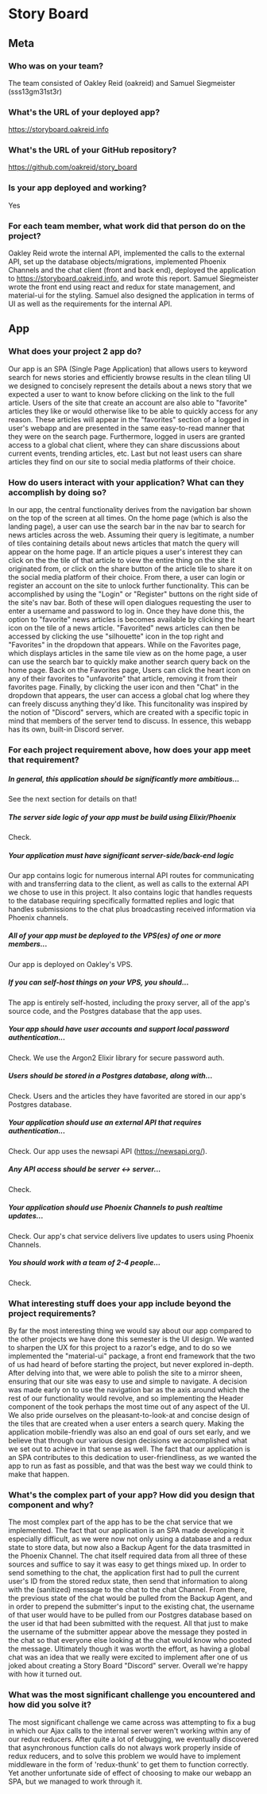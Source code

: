 # Story Board

## Meta

### Who was on your team?
The team consisted of Oakley Reid (oakreid) and Samuel Siegmeister
(sss13gm31st3r)

### What's the URL of your deployed app?
https://storyboard.oakreid.info

### What's the URL of your GitHub repository?
https://github.com/oakreid/story_board

### Is your app deployed and working?
Yes

### For each team member, what work did that person do on the project?
Oakley Reid wrote the internal API, implemented the calls to the
external API, set up the database objects/migrations, implemented
Phoenix Channels and the chat client (front and back end), deployed
the application to https://storyboard.oakreid.info, and wrote this
report. Samuel Siegmeister wrote the front end using react and
redux for state management, and material-ui for the styling.
Samuel also designed the application in terms of UI as well as the
requirements for the internal API.

## App

### What does your project 2 app do?
Our app is an SPA (Single Page Application) that allows users to
keyword search for news stories and
efficiently browse results in the clean tiling UI we designed to
concisely represent the details about a news story that we
expected a user to want to know before clicking on the link to the
full article. Users of the site that create an account are also
able to "favorite" articles they like or would otherwise like to
be able to quickly access for any reason. These articles will
appear in the "favorites" section of a logged in user's webapp
and are presented in the same easy-to-read manner that they were
on the search page. Furthermore, logged in users are granted
access to a global chat client, where they can share discussions
about current events, trending articles, etc. Last but not least 
users can share articles they find on our site to social media 
platforms of their choice.

### How do users interact with your application? What can they accomplish by doing so?
In our app, the central functionality derives from the navigation
bar shown on the top of the screen at all times. On the home page
(which is also the landing page), a user can use the search bar in
the nav bar to search for news articles across the web. Assuming
their query is legitimate, a number of tiles containing details
about news articles that match the query will appear on the home
page. If an article piques a user's interest they can click on the
the tile of that article to view the entire thing
on the site it originated from, or click on the share button of 
the article tile to share it on the social media platform of their 
choice. From there, a user can login or
register an account on the site to unlock further functionality.
This can be accomplished by using the "Login" or "Register" buttons
on the right side of the site's nav bar. Both of these will open
dialogues requesting the user to enter a username and password to
log in. Once they have done this, the option to "favorite" news
articles is becomes available by clicking the heart icon on the
tile of a news article. "Favorited" news articles can then be
accessed by clicking the use "silhouette" icon in the top right and
"Favorites" in the dropdown that appears. While on the Favorites
page, which displays articles in the same tile view as on the home
page, a user can use the search bar to quickly make another search
query back on the home page. Back on the Favorites page, Users
can click the heart icon on any of their favorites to
"unfavorite" that article, removing it from their favorites page.
Finally, by clicking the user icon and then "Chat" in the
dropdown that appears, the user can access a global chat log
where they can freely discuss anything they'd like. This
funcitonality was inspired by the notion of "Discord" servers,
which are created with a specific topic in mind that members of the
server tend to discuss. In essence, this webapp has its own,
built-in Discord server.

### For each project requirement above, how does your app meet that requirement?
##### In general, this application should be significantly more ambitious...  
See the next section for details on that!

##### The server side logic of your app must be build using Elixir/Phoenix
Check.

##### Your application must have significant server-side/back-end logic
Our app contains logic for numerous internal API routes for
communicating with and transferring data to the client, as well as
calls to the external API we chose to use in this project. It also
contains logic that handles requests to the database requiring
specifically formatted replies and logic that handles submissions to
the chat plus broadcasting received information via Phoenix channels.

##### All of your app must be deployed to the VPS(es) of one or more members...
Our app is deployed on Oakley's VPS.

##### If you can self-host things on your VPS, you should...
The app is entirely self-hosted, including the proxy server, all of
the app's source code, and the Postgres database that the app uses.

##### Your app should have user accounts and support local password authentication...
Check. We use the Argon2 Elixir library for secure password auth.

##### Users should be stored in a Postgres database, along with...
Check. Users and the articles they have favorited are stored in our
app's Postgres database.

##### Your application should use an external API that requires authentication...
Check. Our app uses the newsapi API (https://newsapi.org/).

##### Any API access should be server <-> server...
Check.

##### Your application should use Phoenix Channels to push realtime updates...
Check. Our app's chat service delivers live updates to users using
Phoenix Channels.

##### You should work with a team of 2-4 people...
Check.

### What interesting stuff does your app include beyond the project requirements?
By far the most interesting thing we would say about our app compared
to the other projects we have done this semester is the UI design.
We wanted to sharpen the UX for this project to a razor's edge, and
to do so we implemented the "material-ui" package, a front end
framework that the two of us had heard of before starting the
project, but never explored in-depth. After delving into that, we
were able to polish the site to a mirror sheen, ensuring that our
site was easy to use and simple to navigate. A decision was made
early on to use the navigation bar as the axis around which the rest
of our functionality would revolve, and so implementing the Header
component of the took perhaps the most time out of any aspect of
the UI. We also pride ourselves on the pleasant-to-look-at and
concise design of the tiles that are created when a user enters a
search query. Making the application mobile-friendly was also an end
goal of ours set early, and we believe that through our various
design decisions we accomplished what we set out to achieve in that
sense as well. The fact that our application is an SPA contributes
to this dedication to user-friendliness, as we wanted the app to
run as fast as possible, and that was the best way we could think
to make that happen.

### What's the complex part of your app? How did you design that component and why?
The most complex part of the app has to be the chat service that we
implemented. The fact that our application is an SPA made developing
it especially difficult, as we were now not only using a database
and a redux state to store data, but now also a Backup Agent for the
data trasmitted in the Phoenix Channel. The chat itself required data
from all three of these sources and suffice to say it was easy
to get things mixed up. In order to send something to the chat, the
application first had to pull the current user's ID from the stored
redux state, then send that information to along with the (sanitized)
message to the chat to the chat Channel. From there, the previous
state of the chat would be pulled from the Backup Agent, and in order
to prepend the submitter's input to the existing chat, the username
of that user would have to be pulled from our Postgres database
based on the user id that had been submitted with the request. All
that just to make the username of the submitter appear above the
message they posted in the chat so that everyone else looking at the
chat would know who posted the message. Ultimately though it was
worth the effort, as having a global chat was an idea that we really
were excited to implement after one of us joked about creating a
Story Board "Discord" server. Overall we're happy with how it turned
out.

### What was the most significant challenge you encountered and how did you solve it?
The most significant challenge we came across was attempting to fix
a bug in which our Ajax calls to the internal server weren't working
within any of our redux reducers. After quite a lot of debugging, we
eventually discovered that asynchronous function calls do not always
work properly inside of redux reducers, and to solve this problem we
would have to implement middleware in the form of 'redux-thunk' to
get them to function correctly. Yet another unfortunate side of
effect of choosing to make our webapp an SPA, but we managed to work
through it.
